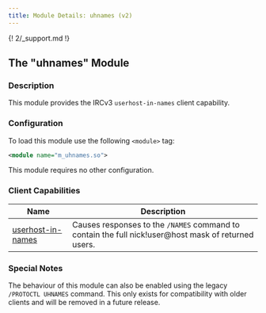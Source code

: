 ```yaml
---
title: Module Details: uhnames (v2)
---
```


{! 2/_support.md !}

## The "uhnames" Module

### Description

This module provides the IRCv3 `userhost-in-names` client capability.

### Configuration

To load this module use the following `<module>` tag:

```xml
<module name="m_uhnames.so">
```

This module requires no other configuration.

### Client Capabilities

Name                                                                               | Description
---------------------------------------------------------------------------------- | -----------
[userhost-in-names](https://ircv3.net/specs/extensions/userhost-in-names-3.2.html) | Causes responses to the `/NAMES` command to contain the full nick!user@host mask of returned users.

### Special Notes

The behaviour of this module can also be enabled using the legacy `/PROTOCTL UHNAMES` command. This only exists for compatibility with older clients and will be removed in a future release.
